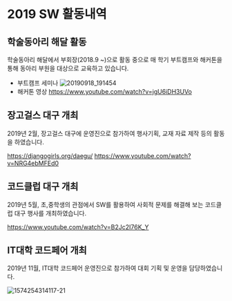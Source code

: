2019 SW 활동내역
================

학술동아리 해달 활동
--------------------
학술동아리 해달에서 부회장(2018.9 ~)으로 활동 중으로
매 학기 부트캠프와 해커톤을 통해 동아리 부원을 대상으로 교육하고 있습니다.

* 부트캠프 세미나
![20190918_191454](https://user-images.githubusercontent.com/45058359/70253861-604fe180-17c7-11ea-9897-f355a96a428a.jpg)
* 해커톤 영상
<https://www.youtube.com/watch?v=jgU6iDH3UVo>

장고걸스 대구 개최
--------------------
2019년 2월, 장고걸스 대구에 운영진으로 참가하여
행사기획, 교재 자료 제작 등의 활동을 하였습니다.

<https://djangogirls.org/daegu/>
<https://www.youtube.com/watch?v=NRG4ebMFEd0>

코드클럽 대구 개최
------------------
2019년 5월, 초,중학생의 관점에서 SW를 활용하여
사회적 문제를 해결해 보는 코드클럽 대구 행사를 개최하였습니다.

<https://www.youtube.com/watch?v=B2Jc2I76K_Y>

IT대학 코드페어 개최
--------------------
2019년 11월, IT대학 코드페어 운영진으로 참가하여
대회 기획 및 운영을 담당하였습니다.

![1574254314117-21](https://user-images.githubusercontent.com/45058359/70256330-a7d86c80-17cb-11ea-899b-b7f457723964.jpg)
